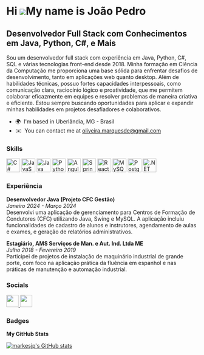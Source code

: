 # Hi ![](https://user-images.githubusercontent.com/18350557/176309783-0785949b-9127-417c-8b55-ab5a4333674e.gif)My name is João Pedro

Desenvolvedor Full Stack com Conhecimentos em Java, Python, C#, e Mais
---------------------------------------------------------------------

Sou um desenvolvedor full stack com experiência em Java, Python, C#, SQL e várias tecnologias front-end desde 2018. Minha formação em Ciência da Computação me proporciona uma base sólida para enfrentar desafios de desenvolvimento, tanto em aplicações web quanto desktop. Além de habilidades técnicas, possuo fortes capacidades interpessoais, como comunicação clara, raciocínio lógico e proatividade, que me permitem colaborar eficazmente em equipes e resolver problemas de maneira criativa e eficiente. Estou sempre buscando oportunidades para aplicar e expandir minhas habilidades em projetos desafiadores e colaborativos.

* 🌍  I'm based in Uberlândia, MG - Brasil
* ✉️  You can contact me at [oliveira.marquesde@gmail.com](mailto:oliveira.marquesde@gmail.com)

### Skills

<p align="left">
<a href="https://docs.microsoft.com/en-us/dotnet/csharp/" target="_blank" rel="noreferrer"><img src="https://raw.githubusercontent.com/danielcranney/readme-generator/main/public/icons/skills/csharp-colored.svg" width="36" height="36" alt="C#" /></a>
<a href="https://developer.mozilla.org/en-US/docs/Web/JavaScript" target="_blank" rel="noreferrer"><img src="https://raw.githubusercontent.com/danielcranney/readme-generator/main/public/icons/skills/javascript-colored.svg" width="36" height="36" alt="JavaScript" /></a>
<a href="https://www.oracle.com/java/" target="_blank" rel="noreferrer"><img src="https://raw.githubusercontent.com/danielcranney/readme-generator/main/public/icons/skills/java-colored.svg" width="36" height="36" alt="Java" /></a>
<a href="https://www.python.org/" target="_blank" rel="noreferrer"><img src="https://raw.githubusercontent.com/danielcranney/readme-generator/main/public/icons/skills/python-colored.svg" width="36" height="36" alt="Python" /></a>
<a href="https://angular.io/" target="_blank" rel="noreferrer"><img src="https://raw.githubusercontent.com/danielcranney/readme-generator/main/public/icons/skills/angular-colored.svg" width="36" height="36" alt="Angular" /></a>
<a href="https://spring.io/projects/spring-boot" target="_blank" rel="noreferrer"><img src="https://raw.githubusercontent.com/danielcranney/readme-generator/main/public/icons/skills/spring-boot-colored.svg" width="36" height="36" alt="Spring Boot" /></a>
<a href="https://reactnative.dev/" target="_blank" rel="noreferrer"><img src="https://raw.githubusercontent.com/danielcranney/readme-generator/main/public/icons/skills/react-colored.svg" width="36" height="36" alt="React Native" /></a>
<a href="https://www.mysql.com/" target="_blank" rel="noreferrer"><img src="https://raw.githubusercontent.com/danielcranney/readme-generator/main/public/icons/skills/mysql-colored.svg" width="36" height="36" alt="MySQL" /></a>
<a href="https://www.postgresql.org/" target="_blank" rel="noreferrer"><img src="https://raw.githubusercontent.com/danielcranney/readme-generator/main/public/icons/skills/postgresql-colored.svg" width="36" height="36" alt="PostgreSQL" /></a>
<a href="https://dotnet.microsoft.com/en-us/" target="_blank" rel="noreferrer"><img src="https://raw.githubusercontent.com/danielcranney/readme-generator/main/public/icons/skills/dot-net-colored.svg" width="36" height="36" alt=".NET" /></a>
</p>

### Experiência

**Desenvolvedor Java (Projeto CFC Gestão)**  
*Janeiro 2024 - Março 2024*  
Desenvolvi uma aplicação de gerenciamento para Centros de Formação de Condutores (CFC) utilizando Java, Swing e MySQL. A aplicação incluiu funcionalidades de cadastro de alunos e instrutores, agendamento de aulas e exames, e geração de relatórios administrativos.

**Estagiário, AMS Serviços de Man. e Aut. Ind. Ltda ME**  
*Julho 2018 - Fevereiro 2019*  
Participei de projetos de instalação de maquinário industrial de grande porte, com foco na aplicação prática da fluência em espanhol e nas práticas de manutenção e automação industrial.

### Socials

<p align="left"> 
    <a href="https://www.github.com/markesjp" target="_blank" rel="noreferrer">
        <img src="https://raw.githubusercontent.com/danielcranney/readme-generator/main/public/icons/socials/github.svg" width="32" height="32" />
    </a> 
    <a href="https://www.linkedin.com/in/joão-pedro-de-oliveira-marques-78a300253" target="_blank" rel="noreferrer">
        <img src="https://raw.githubusercontent.com/danielcranney/readme-generator/main/public/icons/socials/linkedin.svg" width="32" height="32" />
    </a>
</p>

### Badges

<b>My GitHub Stats</b>

<a href="http://www.github.com/markesjp"><img src="https://github-readme-stats.vercel.app/api?username=markesjp&show_icons=true&hide=&count_private=true&title_color=0891b2&text_color=ffffff&icon_color=0891b2&bg_color=1c1917&hide_border=true&show_icons=true" alt="markesjp's GitHub stats" /></a>
